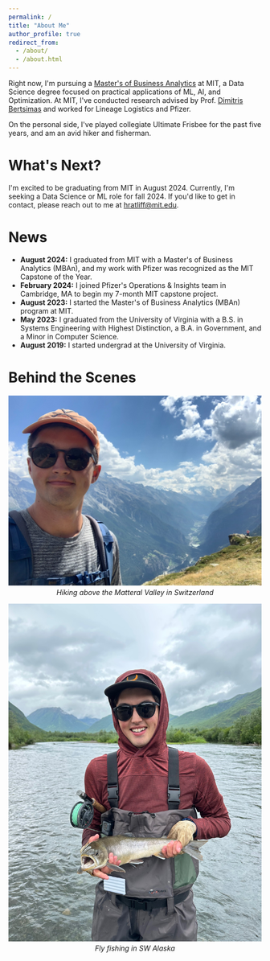```yaml
---
permalink: /
title: "About Me"
author_profile: true
redirect_from: 
  - /about/
  - /about.html
---
```


Right now, I'm pursuing a [Master's of Business Analytics](https://mitsloan.mit.edu/master-of-business-analytics/explore-program) at MIT, a Data Science degree focused on practical applications of ML, AI, and Optimization. At MIT, I've conducted research advised by Prof. [Dimitris Bertsimas](https://www.dbertsim.mit.edu/) and worked for Lineage Logistics and Pfizer.

On the personal side, I've played collegiate Ultimate Frisbee for the past five years, and am an avid hiker and fisherman.

What's Next?
======

I'm excited to be graduating from MIT in August 2024. Currently, I'm seeking a Data Science or ML role for fall 2024. If you'd like to get in contact, please reach out to me at [hratliff@mit.edu](mailto:hratliff@mit.edu).

News
======

* **August 2024:** I graduated from MIT with a Master's of Business Analytics (MBAn), and my work with Pfizer was recognized as the MIT Capstone of the Year.
* **February 2024:** I joined Pfizer's Operations & Insights team in Cambridge, MA to begin my 7-month MIT capstone project.
* **August 2023:** I started the Master's of Business Analytics (MBAn) program at MIT.
* **May 2023:** I graduated from the University of Virginia with a B.S. in Systems Engineering with Highest Distinction, a B.A. in Government, and a Minor in Computer Science.
* **August 2019:** I started undergrad at the University of Virginia.

Behind the Scenes
======
<div style="text-align: center;">
  <img src="files/switzerland.jpeg" alt="Hiking in Switzerland" style="display: block; margin: 0 auto;"/>
  <p style="margin-top: 5px;"><em>Hiking above the Matteral Valley in Switzerland</em></p>
</div>

<div style="text-align: center;">
  <img src="files/alaska.jpeg" alt="Fly fishing in Alaska" style="display: block; margin: 0 auto;"/>
  <p style="margin-top: 5px;"><em>Fly fishing in SW Alaska</em></p>
</div>

<!-- 
At MIT, I conducted healthcare research advised by Prof. [Dimitris Bertsimas](https://www.dbertsim.mit.edu/), worked on supply chain forecasting for Lineage Logistics, and automated for Pfizer. -->

<!-- At MIT, I designed a system for measuring healthcare quality while advised by [Dimitris Bertsimas](), developed a revenue forecasting model for Lineage Logistics that increases visibility into product commodity trends, and built a LLM-based solution that automates knowledge transfer between R&D and manufacturing departments at Pfizer. -->